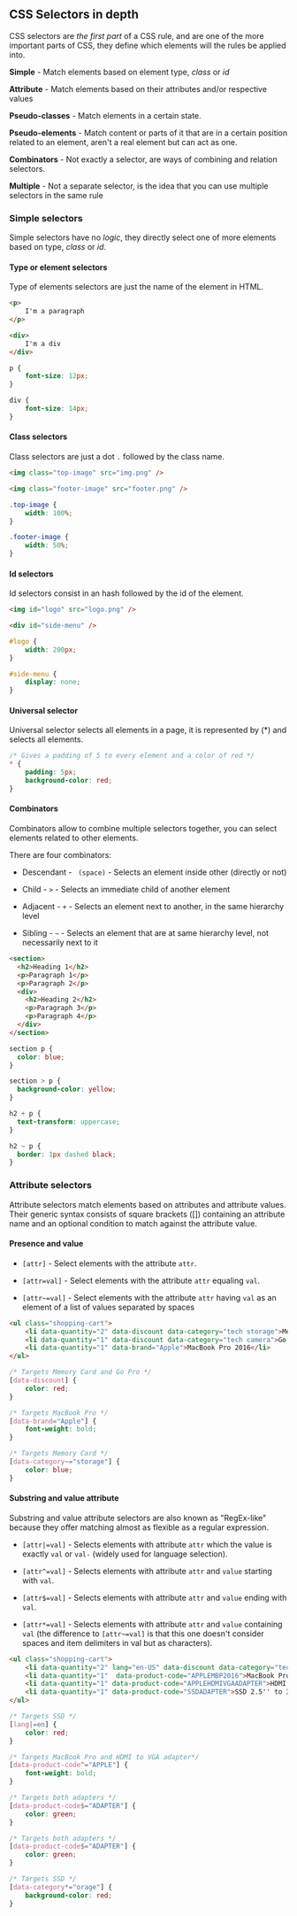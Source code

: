 ## CSS Selectors in depth

CSS selectors are *the first part* of a CSS rule, and are one of the more important parts of CSS, they define which elements will the rules be applied into.

**Simple** - Match elements based on element type, *class* or *id*

**Attribute** - Match elements based on their attributes and/or respective values

**Pseudo-classes** - Match elements in a certain state.

**Pseudo-elements** - Match content or parts of it that are in a certain position related to an element, aren't a real element but can act as one.

**Combinators** - Not exactly a selector, are ways of combining and relation selectors.

**Multiple** - Not a separate selector, is the idea that you can use multiple selectors in the same rule

### Simple selectors

Simple selectors have no *logic*, they directly select one of more elements based on type, *class* or *id*.

#### Type or element selectors

Type of elements selectors are just the name of the element in HTML.

```html
<p>
    I'm a paragraph
</p>

<div>
    I'm a div
</div>
```

```css
p {
    font-size: 12px;
}

div {
    font-size: 14px;
}
```

#### Class selectors

Class selectors are just a dot `.` followed by the class name.

```html
<img class="top-image" src="img.png" />

<img class="footer-image" src="footer.png" />
```

```css
.top-image {
    width: 100%;
}

.footer-image {
    width: 50%;
}
```

#### Id selectors

Id selectors consist in an hash followed by the id of the element.

```html
<img id="logo" src="logo.png" />

<div id="side-menu" />
```

```css
#logo {
    width: 200px;
}

#side-menu {
    display: none;
}
```

#### Universal selector

Universal selector selects all elements in a page, it is represented by (\*) and selects all elements.

```css
/* Gives a padding of 5 to every element and a color of red */
* {
    padding: 5px;
    background-color: red;
}
```

#### Combinators

Combinators allow to combine multiple selectors together, you can select elements related to other elements. 

There are four combinators:

- Descendant - ` (space)` - Selects an element inside other (directly or not)

- Child - `>` - Selects an immediate child of another element

- Adjacent - `+` - Selects an element next to another, in the same hierarchy level

- Sibling - `~` - Selects an element that are at same hierarchy level, not necessarily next to it

```html
<section>
  <h2>Heading 1</h2>
  <p>Paragraph 1</p>
  <p>Paragraph 2</p>
  <div>
    <h2>Heading 2</h2>
    <p>Paragraph 3</p>
    <p>Paragraph 4</p>
  </div>
</section>
```

```css
section p {
  color: blue;
}

section > p {
  background-color: yellow;
}

h2 + p {
  text-transform: uppercase;
}

h2 ~ p {
  border: 1px dashed black;
}
```


### Attribute selectors

Attribute selectors match elements based on attributes and attribute values. Their generic syntax consists of square brackets ([]) containing an attribute name and an optional condition to match against the attribute value.

#### Presence and value

- `[attr]` - Select elements with the attribute `attr`.

- `[attr=val]` - Select elements with the attribute `attr` equaling `val`.

- `[attr~=val]` - Select elements with the attribute `attr` having `val` as an element of a list of values separated by spaces

```html
<ul class="shopping-cart">
    <li data-quantity="2" data-discount data-category="tech storage">Memory card</li>
    <li data-quantity="1" data-discount data-category="tech camera">Go Pro Hero Black 4</li>
    <li data-quantity="1" data-brand="Apple">MacBook Pro 2016</li>
</ul>
```

```css
/* Targets Memory Card and Go Pro */
[data-discount] {
    color: red;
}

/* Targets MacBook Pro */
[data-brand="Apple"] {
    font-weight: bold;
}

/* Targets Memory Card */
[data-category~="storage"] {
    color: blue;
}
```

#### Substring and value attribute

Substring and value attribute selectors are also known as "RegEx-like" because they offer matching almost as flexible as a regular expression.

- `[attr|=val]` - Selects elements with attribute `attr` which the value is exactly `val` or `val-` (widely used for language selection).

- `[attr^=val]` - Selects elements with attribute `attr` and `value` starting with `val`.

- `[attr$=val]` - Selects elements with attribute `attr` and `value` ending with `val`.

- `[attr*=val]` - Selects elements with attribute `attr` and `value` containing `val` (the difference to `[attr~=val]` is that this one doesn't consider spaces and item delimiters in val but as characters).

```html
<ul class="shopping-cart">
    <li data-quantity="2" lang="en-US" data-discount data-category="tech storage">SSD 256 GB</li>
    <li data-quantity="1"  data-product-code="APPLEMBP2016">MacBook Pro 2016</li>
    <li data-quantity="1" data-product-code="APPLEHDMIVGAADAPTER">HDMI to VGA adapter</li>
    <li data-quantity="1" data-product-code="SSDADAPTER">SSD 2.5'' to 3.5 Adapter</li>
</ul>
```

```css
/* Targets SSD */
[lang|=en] {
    color: red;
}

/* Targets MacBook Pro and HDMI to VGA adapter*/
[data-product-code^="APPLE"] {
    font-weight: bold;
}

/* Targets both adapters */
[data-product-code$="ADAPTER"] {
    color: green;
}

/* Targets both adapters */
[data-product-code$="ADAPTER"] {
    color: green;
}

/* Targets SSD */
[data-category*="orage"] {
    background-color: red;
}
```



